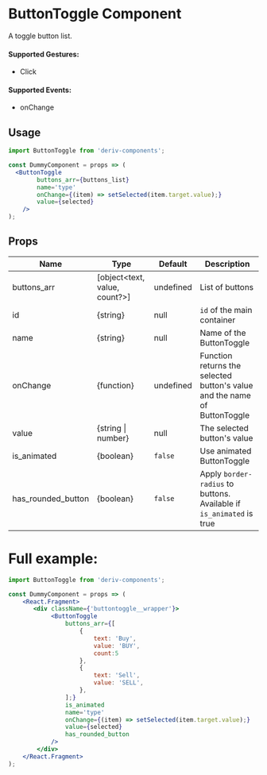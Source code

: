 # ButtonToggle Component

A toggle button list.

#### Supported Gestures:

- Click

#### Supported Events:

- onChange

## Usage

```jsx
import ButtonToggle from 'deriv-components';

const DummyComponent = props => (
  <ButtonToggle
        buttons_arr={buttons_list}
        name='type'
        onChange={(item) => setSelected(item.target.value);}
        value={selected}
    />
);
```

## Props

| Name               | Type                          | Default   | Description                                                               |
| ------------------ | ----------------------------- | --------- | ------------------------------------------------------------------------- |
| buttons_arr        | [object<text, value, count?>] | undefined | List of buttons                                                           |
| id                 | {string}                      | null      | `id` of the main container                                                |
| name               | {string}                      | null      | Name of the ButtonToggle                                                  |
| onChange           | {function}                    | undefined | Function returns the selected button's value and the name of ButtonToggle |
| value              | {string \| number}            | null      | The selected button's value                                               |
| is_animated        | {boolean}                     | `false`   | Use animated ButtonToggle                                                 |
| has_rounded_button | {boolean}                     | `false`   | Apply `border-radius` to buttons. Available if `is_animated` is true      |

# Full example:

```jsx
import ButtonToggle from 'deriv-components';

const DummyComponent = props => (
    <React.Fragment>
       <div className={'buttontoggle__wrapper'}>
            <ButtonToggle
                buttons_arr={[
                    {
                        text: 'Buy',
                        value: 'BUY',
                        count:5
                    },
                    {
                        text: 'Sell',
                        value: 'SELL',
                    },
                ];}
                is_animated
                name='type'
                onChange={(item) => setSelected(item.target.value);}
                value={selected}
                has_rounded_button
            />
        </div>
    </React.Fragment>
);
```
